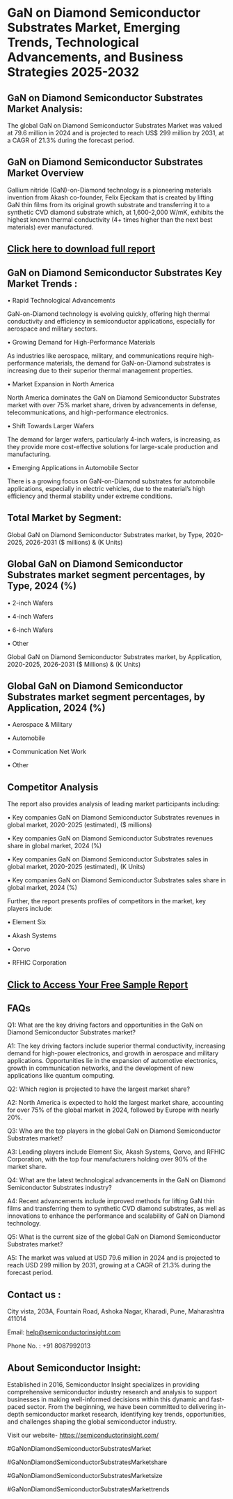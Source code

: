 GaN on Diamond Semiconductor Substrates Market, Emerging Trends, Technological Advancements, and Business Strategies 2025-2032
=
GaN on Diamond Semiconductor Substrates Market Analysis:
-
The global GaN on Diamond Semiconductor Substrates Market was valued at 79.6 million in 2024 and is projected to reach US$ 299 million by 2031, at a CAGR of 21.3% during the forecast period.

GaN on Diamond Semiconductor Substrates Market Overview
-
Gallium nitride (GaN)-on-Diamond technology is a pioneering materials invention from Akash co-founder, Felix Ejeckam that is created by lifting GaN thin films from its original growth substrate and transferring it to a synthetic CVD diamond substrate which, at 1,600-2,000 W/mK, exhibits the highest known thermal conductivity (4+ times higher than the next best materials) ever manufactured.

[Click here to download full report](https://semiconductorinsight.com/report/gan-on-diamond-semiconductor-substrates-market/)
-
GaN on Diamond Semiconductor Substrates Key Market Trends  :
-
•	Rapid Technological Advancements

GaN-on-Diamond technology is evolving quickly, offering high thermal conductivity and efficiency in semiconductor applications, especially for aerospace and military sectors.

•	Growing Demand for High-Performance Materials

As industries like aerospace, military, and communications require high-performance materials, the demand for GaN-on-Diamond substrates is increasing due to their superior thermal management properties.

•	Market Expansion in North America

North America dominates the GaN on Diamond Semiconductor Substrates market with over 75% market share, driven by advancements in defense, telecommunications, and high-performance electronics.

•	Shift Towards Larger Wafers

The demand for larger wafers, particularly 4-inch wafers, is increasing, as they provide more cost-effective solutions for large-scale production and manufacturing.

•	Emerging Applications in Automobile Sector

There is a growing focus on GaN-on-Diamond substrates for automobile applications, especially in electric vehicles, due to the material’s high efficiency and thermal stability under extreme conditions.

Total Market by Segment:
-
Global GaN on Diamond Semiconductor Substrates market, by Type, 2020-2025, 2026-2031 ($ millions) & (K Units)

Global GaN on Diamond Semiconductor Substrates market segment percentages, by Type, 2024 (%)
-
•	2-inch Wafers

•	4-inch Wafers

•	6-inch Wafers

•	Other

Global GaN on Diamond Semiconductor Substrates market, by Application, 2020-2025, 2026-2031 ($ Millions) & (K Units)

Global GaN on Diamond Semiconductor Substrates market segment percentages, by Application, 2024 (%)
-
•	Aerospace & Military

•	Automobile

•	Communication Net Work

•	Other

Competitor Analysis
-
The report also provides analysis of leading market participants including:

•	Key companies GaN on Diamond Semiconductor Substrates revenues in global market, 2020-2025 (estimated), ($ millions)

•	Key companies GaN on Diamond Semiconductor Substrates revenues share in global market, 2024 (%)

•	Key companies GaN on Diamond Semiconductor Substrates sales in global market, 2020-2025 (estimated), (K Units)

•	Key companies GaN on Diamond Semiconductor Substrates sales share in global market, 2024 (%)

Further, the report presents profiles of competitors in the market, key players include:

•	Element Six

•	Akash Systems

•	Qorvo

•	RFHIC Corporation

[Click to Access Your Free Sample Report](https://semiconductorinsight.com/report/gan-on-diamond-semiconductor-substrates-market/)
-
FAQs
-
Q1: What are the key driving factors and opportunities in the GaN on Diamond Semiconductor Substrates market?

A1: The key driving factors include superior thermal conductivity, increasing demand for high-power electronics, and growth in aerospace and military applications. Opportunities lie in the expansion of automotive electronics, growth in communication networks, and the development of new applications like quantum computing.

Q2: Which region is projected to have the largest market share?

A2: North America is expected to hold the largest market share, accounting for over 75% of the global market in 2024, followed by Europe with nearly 20%.

Q3: Who are the top players in the global GaN on Diamond Semiconductor Substrates market?

A3: Leading players include Element Six, Akash Systems, Qorvo, and RFHIC Corporation, with the top four manufacturers holding over 90% of the market share.

Q4: What are the latest technological advancements in the GaN on Diamond Semiconductor Substrates industry?

A4: Recent advancements include improved methods for lifting GaN thin films and transferring them to synthetic CVD diamond substrates, as well as innovations to enhance the performance and scalability of GaN on Diamond technology.

Q5: What is the current size of the global GaN on Diamond Semiconductor Substrates market?

A5: The market was valued at USD 79.6 million in 2024 and is projected to reach USD 299 million by 2031, growing at a CAGR of 21.3% during the forecast period.

Contact us : 
-
City vista, 203A, Fountain Road, Ashoka Nagar, Kharadi, Pune, Maharashtra 411014

Email: help@semiconductorinsight.com

Phone No. : +91 8087992013

About Semiconductor Insight:
-
Established in 2016, Semiconductor Insight specializes in providing comprehensive semiconductor industry research and analysis to support businesses in making well-informed decisions within this dynamic and fast-paced sector. From the beginning, we have been committed to delivering in-depth semiconductor market research, identifying key trends, opportunities, and challenges shaping the global semiconductor industry.

Visit our website- https://semiconductorinsight.com/

#GaNonDiamondSemiconductorSubstratesMarket 

#GaNonDiamondSemiconductorSubstratesMarketshare

#GaNonDiamondSemiconductorSubstratesMarketsize

#GaNonDiamondSemiconductorSubstratesMarkettrends 
 
 

